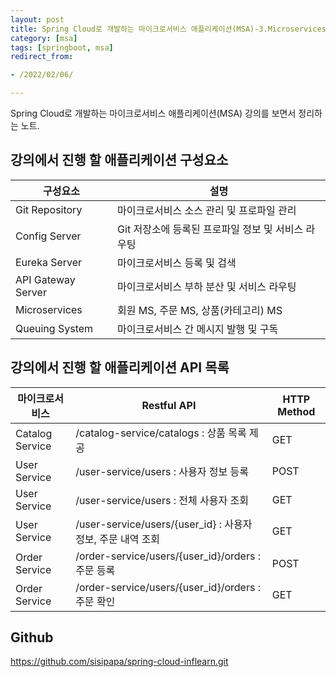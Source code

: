 ```yaml
---
layout: post
title: Spring Cloud로 개발하는 마이크로서비스 애플리케이션(MSA)-3.Microservices
category: [msa]
tags: [springboot, msa]
redirect_from:

- /2022/02/06/

---
```


Spring Cloud로 개발하는 마이크로서비스 애플리케이션(MSA) 강의를 보면서 정리하는 노트.  

## 강의에서 진행 할 애플리케이션 구성요소  
|구성요소|설명|
|---|-------|
|Git Repository|마이크로서비스 소스 관리 및 프로파일 관리|
|Config Server|Git 저장소에 등록된 프로파일 정보 및 서비스 라우팅|
|Eureka Server|마이크로서비스 등록 및 검색|
|API Gateway Server|마이크로서비스 부하 분산 및 서비스 라우팅|
|Microservices|회원 MS, 주문 MS, 상품(카테고리) MS|
|Queuing System|마이크로서비스 간 메시지 발행 및 구독|  

## 강의에서 진행 할 애플리케이션 API 목록
|마이크로서비스|Restful API|HTTP Method|
|---|------|---|
|Catalog Service|/catalog-service/catalogs : 상품 목록 제공|GET|
|User Service|/user-service/users : 사용자 정보 등록|POST|
|User Service|/user-service/users : 전체 사용자 조회|GET|
|User Service|/user-service/users/{user_id} : 사용자 정보, 주문 내역 조회|GET|
|Order Service|/order-service/users/{user_id}/orders : 주문 등록|POST|
|Order Service|/order-service/users/{user_id}/orders : 주문 확인|GET|




## Github
<https://github.com/sisipapa/spring-cloud-inflearn.git>  




